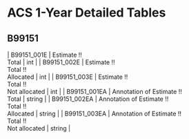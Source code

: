 # ACS 1-Year Detailed Tables

## B99151

| B99151_001E | Estimate !!<br>Total | int |
| B99151_002E | Estimate !!<br>Total !!<br>Allocated | int |
| B99151_003E | Estimate !!<br>Total !!<br>Not allocated | int |
| B99151_001EA | Annotation of Estimate !!<br>Total | string |
| B99151_002EA | Annotation of Estimate !!<br>Total !!<br>Allocated | string |
| B99151_003EA | Annotation of Estimate !!<br>Total !!<br>Not allocated | string |


